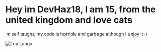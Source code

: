 # Hey im DevHaz18, I am 15, from the united kingdom and love cats
im self taught, my code is horrible and garbage although I enjoy it :)

![Top Langs](https://github-readme-stats.vercel.app/api/top-langs/?username=DevvHaz18&layout=compact)
